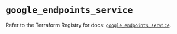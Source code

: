 # `google_endpoints_service`

Refer to the Terraform Registry for docs: [`google_endpoints_service`](https://registry.terraform.io/providers/hashicorp/google-beta/6.21.0/docs/resources/google_endpoints_service).
